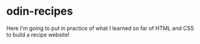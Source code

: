 # odin-recipes
Here I'm going to put in practice of what I learned so far of HTML and CSS to build a recipe website!
